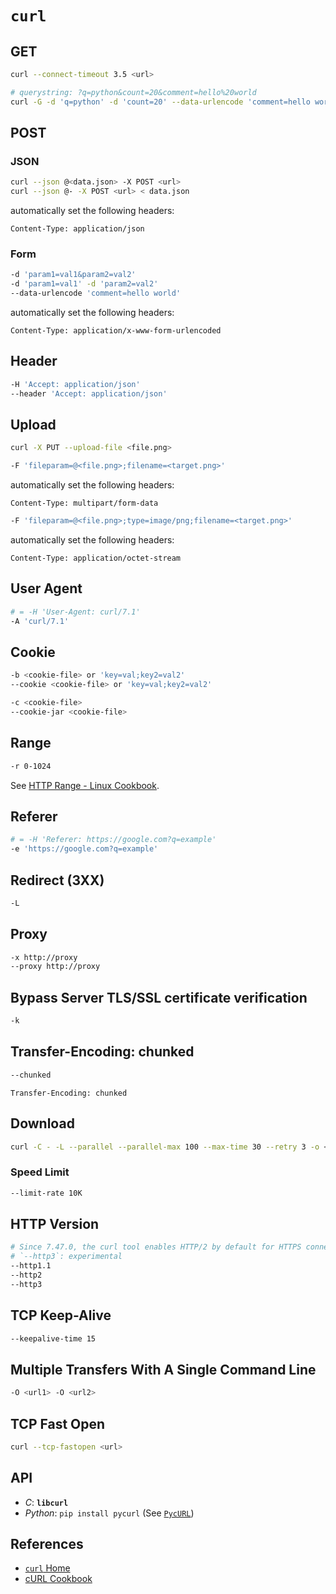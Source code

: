 # `curl`

## GET

```bash
curl --connect-timeout 3.5 <url>

# querystring: ?q=python&count=20&comment=hello%20world
curl -G -d 'q=python' -d 'count=20' --data-urlencode 'comment=hello world' <url>
```

## POST

### JSON

```bash
curl --json @<data.json> -X POST <url>
curl --json @- -X POST <url> < data.json
```

automatically set the following headers:

```http
Content-Type: application/json
```

### Form

```bash
-d 'param1=val1&param2=val2'
-d 'param1=val1' -d 'param2=val2'
--data-urlencode 'comment=hello world'
```

automatically set the following headers:

```http
Content-Type: application/x-www-form-urlencoded
```

## Header

```bash
-H 'Accept: application/json'
--header 'Accept: application/json'
```

## Upload

```bash
curl -X PUT --upload-file <file.png>
```

```bash
-F 'fileparam=@<file.png>;filename=<target.png>'
```

automatically set the following headers:

```http
Content-Type: multipart/form-data
```

```bash
-F 'fileparam=@<file.png>;type=image/png;filename=<target.png>'
```

automatically set the following headers:

```http
Content-Type: application/octet-stream
```

## User Agent

```bash
# = -H 'User-Agent: curl/7.1'
-A 'curl/7.1'
```

## Cookie

```bash
-b <cookie-file> or 'key=val;key2=val2'
--cookie <cookie-file> or 'key=val;key2=val2'

-c <cookie-file>
--cookie-jar <cookie-file>
```

## Range

```bash
-r 0-1024
```

See [HTTP Range - Linux Cookbook](https://leven-cn.github.io/linux-cookbook/cookbook/web/http_range).

## Referer

```bash
# = -H 'Referer: https://google.com?q=example'
-e 'https://google.com?q=example'
```

## Redirect (3XX)

```bash
-L
```

## Proxy

```bash
-x http://proxy
--proxy http://proxy
```

## Bypass Server TLS/SSL certificate verification

```bash
-k
```

## Transfer-Encoding: chunked

```bash
--chunked
```

```http
Transfer-Encoding: chunked
```

## Download

```bash
curl -C - -L --parallel --parallel-max 100 --max-time 30 --retry 3 -o <download-file> <url>
```

### Speed Limit

```bash
--limit-rate 10K
```

## HTTP Version

```bash
# Since 7.47.0, the curl tool enables HTTP/2 by default for HTTPS connections.
# `--http3`: experimental
--http1.1
--http2
--http3
```

## TCP Keep-Alive

```bash
--keepalive-time 15
```

## Multiple Transfers With A Single Command Line

```bash
-O <url1> -O <url2>
```

## TCP Fast Open

```bash
curl --tcp-fastopen <url>
```

## API

- *C*: **`libcurl`**
- *Python*: `pip install pycurl` (See [`PycURL`](https://pycurl.io))

## References

- [`curl` Home](https://curl.se)
- [cURL Cookbook](https://catonmat.net/cookbooks/curl)
